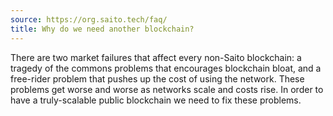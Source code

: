 ```yaml
---
source: https://org.saito.tech/faq/
title: Why do we need another blockchain?
---
```


There are two market failures that affect every non-Saito blockchain: a tragedy of the commons problems that encourages blockchain bloat, and a free-rider problem that pushes up the cost of using the network. These problems get worse and worse as networks scale and costs rise. In order to have a truly-scalable public blockchain we need to fix these problems.

